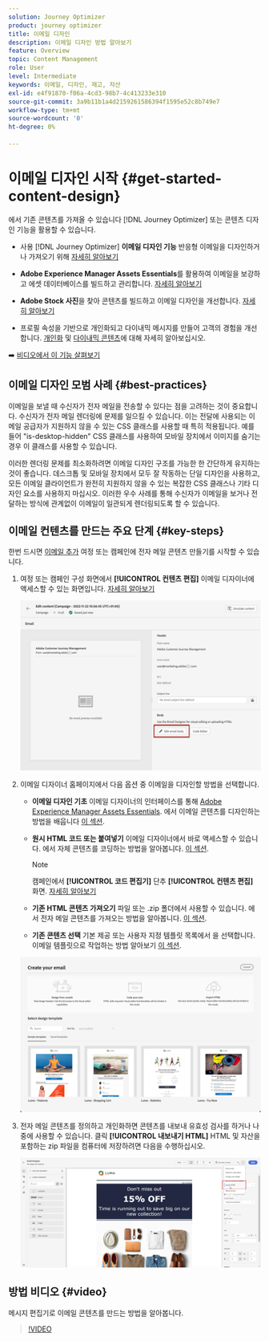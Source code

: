 ```yaml
---
solution: Journey Optimizer
product: journey optimizer
title: 이메일 디자인
description: 이메일 디자인 방법 알아보기
feature: Overview
topic: Content Management
role: User
level: Intermediate
keywords: 이메일, 디자인, 재고, 자산
exl-id: e4f91870-f06a-4cd3-98b7-4c413233e310
source-git-commit: 3a9b11b1a4d2159261586394f1595e52c8b749e7
workflow-type: tm+mt
source-wordcount: '0'
ht-degree: 0%

---
```


# 이메일 디자인 시작 {#get-started-content-design}

에서 기존 콘텐츠를 가져올 수 있습니다 [!DNL Journey Optimizer] 또는 콘텐츠 디자인 기능을 활용할 수 있습니다.

* 사용 [!DNL Journey Optimizer] **이메일 디자인 기능** 반응형 이메일을 디자인하거나 가져오기 위해 [자세히 알아보기](content-from-scratch.md)

* **Adobe Experience Manager Assets Essentials**&#x200B;를 활용하여 이메일을 보강하고 에셋 데이터베이스를 빌드하고 관리합니다. [자세히 알아보기](assets-essentials.md)

* **Adobe Stock 사진**&#x200B;을 찾아 콘텐츠를 빌드하고 이메일 디자인을 개선합니다. [자세히 알아보기](stock.md)

* 프로필 속성을 기반으로 개인화되고 다이내믹 메시지를 만들어 고객의 경험을 개선합니다. [개인화](../personalization/personalize.md) 및 [다이내믹 콘텐츠](../personalization/get-started-dynamic-content.md)에 대해 자세히 알아보십시오.

➡️ [비디오에서 이 기능 살펴보기](#video)

## 이메일 디자인 모범 사례 {#best-practices}

이메일을 보낼 때 수신자가 전자 메일을 전송할 수 있다는 점을 고려하는 것이 중요합니다. 수신자가 전자 메일 렌더링에 문제를 일으킬 수 있습니다. 이는 전달에 사용되는 이메일 공급자가 지원하지 않을 수 있는 CSS 클래스를 사용할 때 특히 적용됩니다. 예를 들어 &quot;is-desktop-hidden&quot; CSS 클래스를 사용하여 모바일 장치에서 이미지를 숨기는 경우 이 클래스를 사용할 수 있습니다.

이러한 렌더링 문제를 최소화하려면 이메일 디자인 구조를 가능한 한 간단하게 유지하는 것이 좋습니다. 데스크톱 및 모바일 장치에서 모두 잘 작동하는 단일 디자인을 사용하고, 모든 이메일 클라이언트가 완전히 지원하지 않을 수 있는 복잡한 CSS 클래스나 기타 디자인 요소를 사용하지 마십시오. 이러한 우수 사례를 통해 수신자가 이메일을 보거나 전달하는 방식에 관계없이 이메일이 일관되게 렌더링되도록 할 수 있습니다.

## 이메일 컨텐츠를 만드는 주요 단계 {#key-steps}

한번 드시면 [이메일 추가](create-email.md) 여정 또는 캠페인에 전자 메일 콘텐츠 만들기를 시작할 수 있습니다.

1. 여정 또는 캠페인 구성 화면에서 **[!UICONTROL 컨텐츠 편집]** 이메일 디자이너에 액세스할 수 있는 화면입니다. [자세히 알아보기](create-email.md#define-email-content)

   ![](assets/email_designer_edit_email_body.png)

1. 이메일 디자이너 홈페이지에서 다음 옵션 중 이메일을 디자인할 방법을 선택합니다.

   * **이메일 디자인 기초** 이메일 디자이너의 인터페이스를 통해 [Adobe Experience Manager Assets Essentials](assets-essentials.md). 에서 이메일 콘텐츠를 디자인하는 방법을 배웁니다 [이 섹션](content-from-scratch.md).

   * **원시 HTML 코드 또는 붙여넣기** 이메일 디자이너에서 바로 액세스할 수 있습니다. 에서 자체 콘텐츠를 코딩하는 방법을 알아봅니다. [이 섹션](code-content.md).

      >[!NOTE]
      >
      >캠페인에서 **[!UICONTROL 코드 편집기]** 단추 **[!UICONTROL 컨텐츠 편집]** 화면. [자세히 알아보기](create-email.md#define-email-content)

   * **기존 HTML 콘텐츠 가져오기** 파일 또는 .zip 폴더에서 사용할 수 있습니다. 에서 전자 메일 콘텐츠를 가져오는 방법을 알아봅니다. [이 섹션](existing-content.md).

   * **기존 콘텐츠 선택** 기본 제공 또는 사용자 지정 템플릿 목록에서 을 선택합니다. 이메일 템플릿으로 작업하는 방법 알아보기 [이 섹션](email-templates.md).

   ![](assets/email_designer_create_options.png)

1. 전자 메일 콘텐츠를 정의하고 개인화하면 콘텐츠를 내보내 유효성 검사를 하거나 나중에 사용할 수 있습니다. 클릭 **[!UICONTROL 내보내기 HTML]** HTML 및 자산을 포함하는 zip 파일을 컴퓨터에 저장하려면 다음을 수행하십시오.

   ![](assets/email_designer_export.png)

## 방법 비디오 {#video}

메시지 편집기로 이메일 콘텐츠를 만드는 방법을 알아봅니다.

>[!VIDEO](https://video.tv.adobe.com/v/334150?quality=12)